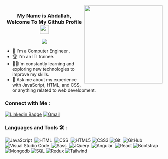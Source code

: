 
<img width="250" align="right" src="https://c.tenor.com/_DOBjnGspYAAAAAM/code-coding.gif">

<h3 align="center">
  My Name is Abdallah, Welcome To My Github Profile 
  <img src="https://media.giphy.com/media/hvRJCLFzcasrR4ia7z/giphy.gif" width="28">
</h3>

<!-- Typing SVG by DenverCoder1 - https://github.com/DenverCoder1/readme-typing-svg -->
<p align="center">
  <a href="https://github.com/DenverCoder1/readme-typing-svg"><img src="https://readme-typing-svg.herokuapp.com/?lines=Full%20Stack%20web%20developer;By%20Using%20MEARN&font=Fira%20Code&center=true&width=440&height=45&color=f75c7e&vCenter=true&size=22"></a>
</p> 

- 🏢 I'm a Computer Engineer .
- 🏆 I'm an ITI trainee. 
- 👨‍💻I'm constantly learning and exploring new technologies to improve my skills.
- 💬 Ask me about my experience with JavaScript, HTML, and CSS, or anything related to web development.



### Connect with Me :
[![Linkedin Badge](https://img.shields.io/badge/-LinkedIn-blue?style=flat-square&logo=Linkedin&logoColor=white&link=https://www.linkedin.com/in/abdallah-mohamed-722b30255
)](https://www.linkedin.com/in/abdallah-mohamed-722b30255
)
[![Gmail](https://img.shields.io/badge/-Gmail-c14438?style=flat-square&logo=Gmail&logoColor=white&link=mailto:abdallahmusalm@gmail.com)](mailto:abdallahmusalm@gmail.com)

### Languages and Tools 🛠 : 
![JavaScript](https://img.shields.io/badge/-JavaScript-05122A?style=flat&logo=javascript)&nbsp;
![HTML](https://img.shields.io/badge/-HTML-05122A?style=flat&logo=HTML5)&nbsp;
![CSS](https://img.shields.io/badge/-CSS-05122A?style=flat&logo=CSS3&logoColor=1572B6)&nbsp;
![HTML5](https://img.shields.io/badge/-HTML5-%23E44D27?style=flat-square&logo=html5&logoColor=ffffff)
![CSS3](https://img.shields.io/badge/-CSS3-%231572B6?style=flat-square&logo=css3)
![Git](https://img.shields.io/badge/-Git-05122A?style=flat&logo=git)&nbsp;
![GitHub](https://img.shields.io/badge/-GitHub-05122A?style=flat&logo=github)&nbsp;
![Visual Studio Code](https://img.shields.io/badge/-Visual%20Studio%20Code-05122A?style=flat&logo=visual-studio-code&logoColor=007ACC)&nbsp;
![Sass](https://img.shields.io/badge/-Sass-05122A?style=flat&logo=sass)&nbsp;
![JQuery](https://img.shields.io/badge/-JQuery-05122A?style=flat&logo=jquery)&nbsp;
![Angular](https://img.shields.io/badge/-Angular-05122A?style=flat&logo=angular)&nbsp;
![React](https://img.shields.io/badge/-React-%23282C34?style=flat-square&logo=react)
![Bootstrap](https://img.shields.io/badge/-Bootstrap-563D7C?style=flat-square&logo=Bootstrap)
![Mongodb](https://img.shields.io/badge/-Mongodb-563D7C?style=flat-square&logo=Mongodb)
![SQL](https://img.shields.io/badge/-SQL-563D7C?style=flat-square&logo=SQL)
![Redux](https://img.shields.io/badge/-Redux-563D7C?style=flat-square&logo=Redux)
![Tailwind](https://img.shields.io/badge/-Tailwind-563D7C?style=flat-square&logo=Tailwind)
